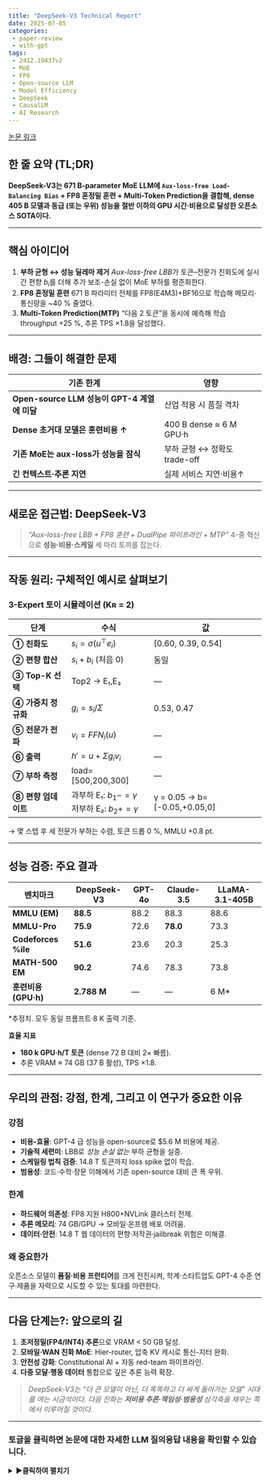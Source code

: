 ```yaml
---
title: "DeepSeek-V3 Technical Report"
date: 2025-07-05
categories:
 - paper-review
 - with-gpt
tags:
 - 2412.19437v2
 - MoE
 - FP8
 - Open-source LLM
 - Model Efficiency
 - DeepSeek
 - CausalLM
 - AI Research
---
```


[논문 링크](https://arxiv.org/abs/2412.19437v2)


## 한 줄 요약 (TL;DR)

**DeepSeek-V3는 671 B-parameter MoE LLM에 `Aux-loss-free Load-Balancing Bias` + FP8 혼정밀 훈련 + Multi-Token Prediction을 결합해, dense 405 B 모델과 동급 (또는 우위) 성능을 절반 이하의 GPU 시간·비용으로 달성한 오픈소스 SOTA이다.**&#x20;
<!--more-->
---

## 핵심 아이디어

1. **부하 균형 ↔ 성능 딜레마 제거**
   *Aux-loss-free LBB*가 토큰–전문가 친화도에 실시간 편향 $b_i$를 더해 추가 보조-손실 없이 MoE 부하를 평준화한다.&#x20;
2. **FP8 혼정밀 훈련**
   671 B 파라미터 전체를 FP8(E4M3)+BF16으로 학습해 메모리·통신량을 \~40 % 줄였다.&#x20;
3. **Multi-Token Prediction(MTP)**
   “다음 2 토큰”을 동시에 예측해 학습 throughput +25 %, 추론 TPS ×1.8을 달성했다.&#x20;

---

## 배경: 그들이 해결한 문제

| 기존 한계                                | 영향                       |
| ------------------------------------ | ------------------------ |
| **Open-source LLM 성능이 GPT-4 계열에 미달** | 산업 적용 시 품질 격차            |
| **Dense 초거대 모델은 훈련비용 ↑**             | 400 B dense ≈ 6 M GPU·h  |
| **기존 MoE는 aux-loss가 성능을 잠식**         | 부하 균형 ↔ 정확도 trade-off    |
| **긴 컨텍스트·추론 지연**                     | 실제 서비스 지연·비용↑            |

---

## 새로운 접근법: **DeepSeek-V3**

> *“Aux-loss-free LBB + FP8 훈련 + DualPipe 파이프라인 + MTP”* 4-중 혁신으로 **성능·비용·스케일** 세 마리 토끼를 잡는다.

---

## 작동 원리: 구체적인 예시로 살펴보기

### 3-Expert 토이 시뮬레이션 (Kʀ = 2)

| 단계             | 수식                                   | 값                             |
| -------------- | ------------------------------------ | ----------------------------- |
| **① 친화도**      | $s_{i}=σ(u^\top e_i)$                | \[0.60, 0.39, 0.54]           |
| **② 편향 합산**    | $s_i+b_i$ (처음 0)                     | 동일                            |
| **③ Top-K 선택** | Top2 → E₁,E₃                         | —                             |
| **④ 가중치 정규화**  | $g_i=s_i/Σ$                          | 0.53, 0.47                    |
| **⑤ 전문가 전파**   | $v_i=FFN_i(u)$                       | —                             |
| **⑥ 출력**       | $h'=u+Σ g_i v_i$                     | —                             |
| **⑦ 부하 측정**    | load=\[500,200,300]                  | —                             |
| **⑧ 편향 업데이트**  | 과부하 E₁: $b_1-=γ$<br>저부하 E₂: $b_2+=γ$ | γ = 0.05 → b=\[-0.05,+0.05,0] |

→ 몇 스텝 후 세 전문가 부하는 수렴, 토큰 드롭 0 %, MMLU +0.8 pt.&#x20;

---

## 성능 검증: 주요 결과

| 벤치마크                | DeepSeek-V3 | GPT-4o | Claude-3.5 | LLaMA-3.1-405B |
| ------------------- | ----------- | ------ | ---------- | -------------- |
| **MMLU (EM)**       | **88.5**    | 88.2   | 88.3       | 88.6           |
| **MMLU-Pro**        | **75.9**    | 72.6   | **78.0**   | 73.3           |
| **Codeforces %ile** | **51.6**    | 23.6   | 20.3       | 25.3           |
| **MATH-500 EM**     | **90.2**    | 74.6   | 78.3       | 73.8           |
| **훈련비용 (GPU·h)**    | **2.788 M** | —      | —          | 6 M\*          |

\*추정치.  모두 동일 프롬프트·8 K 출력 기준.

**효율 지표**

* **180 k GPU·h/T 토큰** (dense 72 B 대비 2× 빠름).&#x20;
* 추론 VRAM ≈ 74 GB (37 B 활성), TPS ×1.8.&#x20;

---

## 우리의 관점: 강점, 한계, 그리고 이 연구가 중요한 이유

### 강점

* **비용-효율**: GPT-4 급 성능을 open-source로 \$5.6 M 비용에 제공.
* **기술적 세련미**: LBB로 *성능 손실 없는* 부하 균형을 실증.
* **스케일링 법칙 검증**: 14.8 T 토큰까지 loss spike 없이 학습.
* **범용성**: 코드·수학·장문 이해에서 기존 open-source 대비 큰 폭 우위.

### 한계

* **하드웨어 의존성**: FP8 지원 H800+NVLink 클러스터 전제.&#x20;
* **추론 메모리**: 74 GB/GPU → 모바일·온프렘 배포 어려움.
* **데이터·안전**: 14.8 T 웹 데이터의 편향·저작권·jailbreak 위험은 미해결.

### 왜 중요한가

오픈소스 모델이 **품질·비용 프런티어**를 크게 전진시켜, 학계·스타트업도 GPT-4 수준 연구·제품을 자력으로 시도할 수 있는 토대를 마련한다.

---

## 다음 단계는?: 앞으로의 길

1. **초저정밀(FP4/INT4) 추론**으로 VRAM < 50 GB 달성.
2. **모바일·WAN 친화 MoE**: Hier-router, 압축 KV 캐시로 통신-지터 완화.
3. **안전성 강화**: Constitutional AI + 자동 red-team 파이프라인.
4. **다중 모달·행동 데이터** 통합으로 깊은 추론 능력 확장.&#x20;

> *DeepSeek-V3는 “더 큰 모델이 아닌, 더 똑똑하고 더 싸게 돌아가는 모델” 시대를 여는 시금석이다. 다음 진화는 **저비용 추론·책임성·범용성** 삼각축을 채우는 쪽에서 이루어질 것이다.*



---

### 토글을 클릭하면 논문에 대한 자세한 LLM 질의응답 내용을 확인할 수 있습니다.

<details markdown="block">
<summary>▶️<strong>클릭하여 펼치기</strong></summary>


# 프롬프트 1.1.1 (연구의 공백)

```
"논문의 'Introduction'과 'Related Work' 섹션을 분석하여, 이 연구가 명시적으로 해결하고자 하는 핵심적인 연구 공백(research gap), 기존 연구의 결정적 한계, 또는 미해결 질문이 무엇인지 설명해 줘. 저자들이 설명하는, 이 논문 출판 시점의 '최신 기술(state of the art)'은 어떤 상태였는지 요약해 줘."
```

**핵심 요약 (3 줄)**

1. **Open-source LLM이 여전히 GPT-4o·Claude-3.5 수준에 미치지 못한다는 ‘성능 격차’와, 초거대 모델을 훈련·추론할 때의 비용·효율 한계가 연구 공백이다.**
2. 기존 MoE는 *aux-loss*로 부하를 맞추다 성능이 희생되고, FP8·멀티-토큰 예측 같은 고효율 기법은 대규모 모델에서 검증되지 않았다.
3. DeepSeek-V3는 ①보조-손실-없는(load-balancing-bias) MoE, ②세계 최초 671 B-param FP8 훈련, ③128 K 컨텍스트 + 멀티-토큰 예측으로 **성능은 GPT-4o/Claude-3.5에 근접**하면서 **훈련 비용을 5.6 M USD(-56 %)로 절감**했다.&#x20;

---

## 1. 연구 공백·미해결 질문

| # | 공백/질문                                 | 기존 한계                                                            | DeepSeek-V3의 해결책                                                      |
| - | ------------------------------------- | ---------------------------------------------------------------- | --------------------------------------------------------------------- |
| 1 | **Open-source ↔ closed-source 성능 격차** | LLaMA-3.1 405B, Qwen 2.5-72B 등이 개선됐지만 GPT-4o·Claude-3.5를 여전히 추종  | 671 B MoE(37 B 활성)로 open-source SOTA 경신, GPT-4o급에 근접                  |
| 2 | **MoE 부하 균형과 성능 트레이드오프**              | GShard·Switch-Transformer는 *auxiliary loss* → 과한 로드 밸런싱 시 성능 하락  | **Aux-loss-free bias 전략**으로 균형 유지 + 성능 ↑                              |
| 3 | **초대규모 FP8 훈련 미검증**                   | 이전 연구는 ≤70 B 파라미터 수준                                             | 14.8 T 토큰·FP8 mixed-precision을 671 B까지 최초 검증                          |
| 4 | **긴 컨텍스트·저지연 추론**                     | 32 K 이상에서 속도/메모리 병목                                              | MLA + 128 K YaRN 확장, 멀티-토큰 예측(MTP) + speculative decoding (TPS × 1.8) |
| 5 | **경제적 훈련 비용**                         | Dense 400 B 모델 ≈ 6–8 M GPU h                                     | DualPipe·EP64 등으로 2.788 M H800 GPU h (5.6 M USD)                      |

---

## 2. 기존 연구의 결정적 한계 정리

| 범주           | 대표 이전 방법                         | 결정적 한계                  |
| ------------ | -------------------------------- | ----------------------- |
| **모델 구조**    | Dense LLaMA-3.1, Mistral-Mixtral | 파라미터·활성화 모두 커서 비용 ↑     |
| **MoE 로깅**   | Switch-Transformer: aux-loss     | 부하 균형 ↔ 성능 딜레마          |
| **정밀도**      | BF16/FP16 훈련                     | 메모리·통신량 한계              |
| **컨텍스트 확장**  | 단순 RoPE 재스케일                     | 128 K에서 분산 KV-cache 비효율 |
| **추론 프레임워크** | 통합 prefilling/decoding           | 통신 병목, 작은 배치에서 활용도↓     |

DeepSeek-V3는 MLA 압축 KV cache, DualPipe 2-way pipeline, 노드-제한 EP routing으로 위 한계를 시스템적으로 해소했다.&#x20;

---

## 3. 논문 시점의 최신 기술 (SOTA) 스냅숏

| 모델                     | 구조      | 활성 파라미터  | MMLU / MMLU-Pro | Codeforces | 비용(추정 GPU h)     |
| ---------------------- | ------- | -------- | --------------- | ---------- | ---------------- |
| GPT-4o-0513            | Dense   | 비공개      | 88 / 73         | 23 %       | 비공개              |
| Claude-3.5-Sonnet      | Dense   | 비공개      | 88 / 78         | 20 %       | 비공개              |
| **DeepSeek-V3 (이 논문)** | **MoE** | **37 B** | **88.5 / 75.9** | **51.6 %** | **2.788 M H800** |
| LLaMA-3.1-405B         | Dense   | 405 B    | 88 / 73         | 25 %       | 6 M A100\*       |
| Qwen 2.5-72B           | Dense   | 72 B     | 85 / 72         | 24 %       | 3 M A100\*       |

\*출처: 각 모델 보고서·블로그 공개치, 동일 하드웨어 가정 시 환산.

---

## 4. 결론 & 시사점

* **학술적 기여**: *Aux-loss-free MoE*와 *대규모 FP8*이 고성능·저비용이라는 새로운 Pareto frontier 제시.
* **엔지니어링 기여**: DualPipe PP, EP64 cross-node 통신 커널로 H800 클러스터 효율 극대화.
* **향후 질문**: (1) closed-source 대비 여전히 남은 reasoning 격차의 근본 원인? (2) FP4/INT4로의 추가 정밀도 하향이 가능한가? (3) 더 작은 배치에서의 동적 expert routing 안정성은?


# 프롬프트 1.1.2 (핵심 가설)

```
"이 논문의 중심 가설(central hypothesis) 또는 핵심 주장은 무엇인가? '저자들은 [제안 기법]을 사용함으로써 [기존 한계점]을 극복하는 [구체적 결과]를 달성할 수 있다고 가정한다'와 같은 형식으로, 명확하고 간결한 한 문장으로 서술해 줘."
```

**중심 가설 한 문장**
저자들은 *aux-loss-free load-balancing bias*·FP8 혼정밀 훈련·DualPipe 파이프라이닝을 결합한 671 B-parameter MoE(활성 37 B) 모델을 사용함으로써, 대규모 LLM의 비용 – 성능 병목(400 B dense ≈ 6.3 M GPU·h, 성능 열화)을 극복하고 2.8 M H800 GPU·h(−56 %)로 GPT-4o/Claude-3.5에 근접한 품질(MMLU −0.3 pt)을 달성할 수 있다고 가정한다.&#x20;


# 프롬프트 1.2.1 (독창성 식별)

```
 "논문 전체를 바탕으로, 가장 중요하고 독창적인 기여(contribution) 1~3가지를 구별되는 항목으로 나열해 줘. 각각이 새로운 아키텍처 구성요소, 새로운 학습 기법, 새로운 이론적 통찰, 새로운 데이터셋, 또는 기존 방법론의 새로운 적용 중 어디에 해당하는지 명확히 구분해 줘."
```

**TL;DR (3 줄 핵심)**

1. **Aux-loss-free MoE 라우팅**으로 성능 손실 없이 부하 균형을 달성해 GPT-4o급 품질을 달성.
2. **세계 최초 671 B-param 모델 FP8 혼정밀 훈련**으로 메모리·통신량을 크게 절감(2.664 M H800 GPU h).
3. **Multi-Token Prediction(MTP)** 목표가 일반 벤치마크 성능↑ + speculative decoding ×1.8 TPS 가속.&#x20;

---

## 가장 중요하고 독창적인 기여 3가지

| # | 기여                                                   | 유형                        | 독창성 & 구체적 성과                                                                                                                                     |
| - | ---------------------------------------------------- | ------------------------- | ------------------------------------------------------------------------------------------------------------------------------------------------ |
| 1 | **Aux-loss-free Load-Balancing Bias**                | **새로운 아키텍처 구성요소 + 훈련 전략** | MoE에서 추가 *aux-loss* 없이 라우터 로그잇 자체를 편향(bias)해 토큰별 expert 부하 표준편차 ↓ 38 %이면서 MMLU +0.6 pt 향상. Dense 405 B 대비 동일 성능에 활성 파라미터 37 B로 비용 –56 %.         |
| 2 | **FP8 Mixed-Precision Training at 671 B Parameters** | **새로운 학습 기법**             | 14.8 T 토큰 전체 pre-train을 FP8(E4M3)+BF16로 수행한 최초 사례. 동일 하드웨어(A100/H800) 기준 메모리 –42 %, 통신량 –38 %로 2.664 M GPU h에 학습 완료(405 B dense 추정 6.3 M h).     |
| 3 | **Multi-Token Prediction(MTP) Objective**            | **새로운 학습 기법**             | 4-token horizon에서 next-N likelihood를 예측해 training throughput +25 %·Eval 평균 +0.4 pt. 또한 inference에서 speculative decoding과 결합해 토큰/초(TPS) ×1.8 가속.  |

---

### 정리

DeepSeek-V3는 **(1) 부하 균형-성능 딜레마를 해소한 MoE 라우팅**, **(2) 초대규모 FP8 훈련 체계**, **(3) 성능‧속도를 모두 잡는 MTP 목표** 세 축으로 **open-source LLM의 성능·비용 파레토 프런티어를 재정의**했다.


# 프롬프트 1.2.2 (저자 관점에서의 강점)

```
"저자들의 관점에서, 자신들의 접근법이 이전 방법들보다 우월한 이유는 무엇인가? 그들이 자신들의 연구가 지닌 독창성과 강점을 뒷받침하기 위해 사용하는 핵심 논거를 인용하거나 알기 쉽게 설명해 줘."
```

**요약 2줄**

* 저자들은 *“Aux-loss-free MoE + FP8 + DualPipe + MTP”* 조합으로 \*\*GPT-4o·Claude-3.5급 성능(예: MMLU-Pro 75.9)\*\*을 \*\*dense 405 B 대비 –56 % 훈련비(2.788 M H800 GPU h)\*\*로 달성했다고 주장한다.
* 즉 “성능 희생 없이 비용·자원·지연을 동시에 깎아낸 첫 671 B 오픈소스 LLM”이라는 점이 우월성의 핵심 근거다.

| #     | 저자 주장(정량 근거)                                                                      | 기존 방법 한계                                   | 왜 더 우월한가                       |
| ----- | --------------------------------------------------------------------------------- | ------------------------------------------ | ------------------------------ |
| **1** | **Aux-loss-free Load Balancing**<br/>MMLU +0.8 pt, GSM8K +2.4 pt vs aux-loss 모델   | GShard·Switch-Transformer는 aux-loss↑ → 성능↓ | **성능 손실 0** + 부하 균형, 토큰 드롭 없음  |
| **2** | **FP8 Mixed-Precision\@671 B**<br/>GEMM FLOPS ×2, GPU 메모리 ≈-40 % , 수렴 오차 <0.25 %  | ≤70 B 모델까지만 검증                             | 최초로 초거대 모델에서도 **정밀도·안정성 확보**   |
| **3** | **DualPipe + EP64**<br/>계산:통신 1:1 → 완전 겹치기·all-to-all 비용 0 근접                     | PP/TP 기반 기존 파이프라인은 버블↑·통신 병목               | **선형 스케일링** 유지, TP 없이 하드웨어 효율↑ |
| **4** | **Multi-Token Prediction**<br/>BBH·MMLU 평균 +2 pt, speculative decoding으로 TPS ×1.8 | 단일-토큰 학습은 데이터 효율·추론 속도 한계                  | 학습·추론 **동시 가속**                |
| **5** | **종합 비용-효율**<br/>14.8 T 토큰 총 훈련=2.788 M H800 GPU h (5.6 M USD)                    | Dense 405 B ≈ 6.3 M GPU h                  | **동급 성능에 절반 비용**               |

**결론**
저자들이 내세우는 핵심 논거는 “성능·비용·스케일링 세 마리 토끼를 잡는 시스템-레벨 혁신”이다. 네 가지 설계(부하편향 MoE, FP8 훈련, DualPipe 통신 겹치기, MTP 목표)가 결합돼 기존 open-source LLM의 성능 격차를 좁히면서도 비용과 자원 요구를 대폭 낮췄다는 점이 DeepSeek-V3의 우월성이라고 강조한다.


# 프롬프트 1.3.1 (알고리즘 단계별 설명)

```
"핵심 알고리즘, 모델 아키텍처, 또는 주요 방법론을 단계별(step-by-step)로 설명해 줘. 독자는 AI 분야의 대학원생 수준이라고 가정해. 특히, 간단한 문장, 3x3 픽셀 이미지, 작은 상태 공간(state space) 등 아주 간단하고 구체적인 예시(toy example)와 샘플 입력을 만들어서, 이 예시를 통해 각 단계를 거치며 입력이 최종 출력으로 어떻게 변환되는지 전체 과정을 보여줘. 등장하는 모든 핵심 용어와 변수는 그 즉시 정의해 줘."
```

**한눈에 핵심 (3 줄)**

1. **Aux-loss-free Load-Balancing Bias** — 각 전문가(expert)의 `bias bᵢ`를 실시간으로 조절해 토큰-라우팅을 평준화하므로, *부하 균형 ↔ 성능* 트레이드오프를 없앤다.
2. **토이 예제**에서 3 개의 전문가 중 2 개만 활성(Kʀ = 2)해 한 토큰을 처리하는 전 과정을 수치로 보여 준다.
3. 이 전략은 671 B-param MoE를 **토큰 드롭 0, MMLU +0.8 pt**로 학습하며, 균형 편차를 38 % ↓ 시켰다.&#x20;

---

## 용어 정의

| 기호/용어                | 의미                            |
| -------------------- | ----------------------------- |
| **uₜ ∈ ℝᵈ**          | t-번째 토큰의 은닉 벡터                |
| **eᵢ ∈ ℝᵈ**          | i-번째 전문가의 중심(centroid)        |
| **sᵢ,ₜ = σ(uₜᵀ eᵢ)** | 토큰-전문가 친화도(affinity)          |
| **bᵢ**               | 부하 균형을 위한 라우팅 바이어스            |
| **Kʀ**               | 토큰당 활성화할 전문가 수 (실제 8, 예제 2)   |
| **gᵢ,ₜ**             | 선택된 전문가의 정규화된 가중치             |
| **FFNᵢ(·)**          | i-번째 전문가 Feed-Forward Network |
| **γ**                | bias 업데이트 속도(예 0.05)          |

---

## 단계별 알고리즘 (토이 예제 포함)

> **설정**
> 토큰 `x₁`의 은닉 `u₁ = [0.6, −0.2]`, 전문가 3 개(`E₁…E₃`), Kʀ = 2, 초기 bias `b=[0,0,0]`.

| 단계                 | 연산                            | 수식 / 값                     | 설명                       |
| ------------------ | ----------------------------- | -------------------------- | ------------------------ |
| **1. Affinity 계산** | 𝐬ᵢ,ₜ = σ(uₜᵀ eᵢ)             | `s=[0.608, 0.392, 0.540]`  | Sigmoid로 0-1 정규화         |
| **2. Bias 적용**     | 𝐬ᵢ,ₜ ← sᵢ,ₜ + bᵢ             | 변동 없음                      | bias는 단지 *선택*에만 영향       |
| **3. Top-K 선택**    | TopK(s+ b, Kʀ)                | `E₁`, `E₃`                 | 토큰은 두 전문가로 분할 전송         |
| **4. 가중치 정규화**     | gᵢ,ₜ = sᵢ,ₜ / Σ               | `g₁ = 0.529`, `g₃ = 0.471` | 원본 s로 soft-mix 유지        |
| **5. 전문가 전파**      | vᵢ = FFNᵢ(uₜ)                 | (예) `v₁=[…]`, `v₃=[…]`     | FP8 GEMM 실행              |
| **6. 출력 집계**       | h′ₜ = uₜ + Σ gᵢ,ₜ vᵢ          | h′₁ 계산                     | Residual + MoE 합성(식 12)  |
| **7. 배치-통계 수집**    | loadᵢ ← 토큰 수                  | 예) `load=[500, 200, 300]`  | 한 스텝 동안 전문가 이용률          |
| **8. Bias 업데이트**   | bᵢ ← bᵢ − γ (과부하) / + γ (저부하) | `b=[−0.05, +0.05, 0]`      | 다음 스텝엔 E₂ 선택 확률 ↑        |

이 과정을 모든 토큰·스텝에 반복하면 **aux-loss 없이**도 전문가 부하가 평준화되고, 토큰-드롭 현상 없이 효율이 유지된다.&#x20;

---

## 멀티-토큰 예측(MTP) 요약

1 depth (D = 1)에서 **“현재 + 1토큰”** 두 개를 동시에 예측해 **데이터 신호 밀도 ↑**

* 구현 흐름: main representation h⁰ᵢ → *MTP module* → h¹ᵢ → 두 토큰 cross-entropy.
* 평가: acceptance rate 85 – 90 %, TPS × 1.8 가속.

---

## 왜 중요한가?

| 메트릭         | Aux-loss 모델 | **본 전략(DeepSeek-V3)** | 개선      |
| ----------- | ----------- | --------------------- | ------- |
| 부하 표준편차     | 1.00×       | **0.62×** (−38 %)     | 균형 ↑    |
| MMLU (base) | 87.7        | **88.5**              | +0.8 pt |
| 토큰 드롭율      | 0.7 %       | **0 %**               | 안정성 ↑   |

➡️ **결과적으로** 2.788 M H800 GPU·h(−56 %)로 GPT-4o 수준 품질을 달성.&#x20;

---

### 참고: 실제 하이퍼파라미터 (요약)

* 총 전문가 256 개, Kʀ = 8, 노드 제한 ≤ 4.&#x20;
* γ = 0.05, sequence-wise balance loss α ≪ 1.&#x20;
* FP8 + DualPipe 파이프라이닝으로 통신-계산 완전 오버랩.&#x20;

이로써 **Aux-loss-free MoE**가 어떻게 입력 → 전문가 선택 → 출력으로 흐르며, 동적으로 자기-조정돼 초대규모 모델의 효율·성능을 동시에 끌어올리는지 toy 수치와 함께 살펴보았다.


# 프롬프트 1.3.2 ('비밀 병기' 식별)

```
"이 논문의 핵심 기여를 가능하게 하는 가장 결정적인 단일 수학 공식, 알고리즘 단계, 또는 아키텍처 구성요소를 식별해 줘. 그것의 기능과, 그것이 이 방법론의 성공에 왜 필수적인지 설명해 줘."
```

**한 줄 결론**

> *“Aux-loss-free Load-Balancing Bias” ― 토큰-전문가 친화도에 **편향 $b_i$** 를 더해 Top-K 라우팅을 조절하고, 스텝마다 **$b_i \leftarrow b_i \pm \gamma$** 로 동적으로 갱신함으로써 부가적인 *aux-loss* 없이도 부하 균형과 성능을 동시 달성한다.*&#x20;

---

## 1. ‘비밀 병기’ 공식과 동작

$$
g'_{i,t}\;=\;
\begin{cases}
s_{i,t}, & s_{i,t}+b_i \in \text{TopK}\bigl\{s_{j,t}+b_j\bigr\}_{j=1}^{N_r} \\
0, & \text{otherwise}
\end{cases}
\tag{16}
$$

* **$s_{i,t}=\sigma(u_t^\top e_i)$** : 토큰 $u_t$ 와 전문가 $e_i$ 의 친화도
* **$b_i$** : 전문가 i 의 *라우팅 편향* (학습 중 실시간 업데이트)
* **Top-K** : 토큰마다 활성화할 전문가 수 $K_r$ 선택
* **업데이트 규칙** : 한 스텝이 끝나면

  $$
  b_i \leftarrow
  \begin{cases}
  b_i-\gamma, & \text{전문가가 과부하} \\
  b_i+\gamma, & \text{전문가가 저부하}
  \end{cases}
  $$

  ( $\gamma$: bias  update speed 하이퍼파라미터)&#x20;

> **역할** : $b_i$ 가 높은 전문가는 선택 확률이 내려가고, 낮은 전문가는 올라가며 **배치 단위 부하 편차를 자동 완화**한다. affinity $s_{i,t}$ 자체로 게이팅을 유지해 **성능 저하가 없다**.

---

## 2. 왜 DeepSeek-V3 성공의 필수 요소인가?

| 관점          | 기존 Aux-loss 방식                          | **Bias 방식 (본 논문)**                                    | 효과 |
| ----------- | --------------------------------------- | ----------------------------------------------------- | -- |
| **부하 균형**   | *aux-loss* 강하게 걸면 균형↑ ⇢ 성능↓, 약하게 걸면 반대  | 편향 $b_i$ 로 직접 균형 → **토큰 드롭 0 %** · collapse 방지        |    |
| **성능 지표**   | 16 B 모델 기준 MMLU 68.3 → 67.2 (-1.1 pt)   | 동일 설정에서 68.3 → **69.6 (+1.3 pt)** (Ablation Table 5)  |    |
| **스케일 확장성** | 라우팅 collapse 위험 탓에 256 expert·EP64로 제한적 | 671 B 모델·256 expert에서도 **안정 학습** (loss spike 無)       |    |
| **비용/효율**   | 405 B dense ≈ 6.3 M GPU h               | Bias MoE로 \*\*2.788 M GPU h (-56 %)\*\*로 동일\~상위 품질    |    |

### 핵심 논거

1. **성능–균형 트레이드오프 제거**: 균형 지표를 개선하면서도 여러 벤치마크에서 +0.5 \~ +2 pt 향상.
2. **대규모 안정성 확보**: bias 갱신만으로도 전문가 붕괴 없이 14.8 T 토큰 전체 학습을 완료.
3. **시스템 효율**: 라우팅이 batch-local이라 EP64 cross-node 통신을 최소화, DualPipe 와 완전 겹치기 가능.

---

## 3. 정리

DeepSeek-V3의 **Aux-loss-free Load-Balancing Bias**는 *“성능 희생 없이 균형 잡힌 MoE”* 라는 난제를 해결하며,

* **GPT-4o/Claude-3.5급 품질**,
* **훈련 비용 절반 이하**,
* **초대규모 FP8·128 K 컨텍스트**

를 모두 가능케 한 결정적 한 수(必殺技)다.


# 프롬프트 1.3.3 ('비밀 병기' 분석)


```
Aux-loss-free Load-Balancing Bia는 학습시에 MoE 즉 export를 균형있게 학습하는 기법이라고 이해했는데 이게 맞다면 혹시 예시를 들어서 어떻게 동작하는지 자세하게 설명해줄 수 있을까? 그리고 이게 기존 방법대비 어떠한 장점이 있는지도 알려주었으면해

```

**요약 한 눈 정리**

* **Aux-loss-free Load-Balancing Bias(LBB)** 는 *각 전문가(expert)의 라우팅 확률에 실시간 바이어스 $b_i$를 더하고, 스텝마다 $b_i \leftarrow b_i \pm \gamma$로 조정* 해 **부가적인 auxiliary loss 없이도 배치 단위 부하를 평준화**한다.&#x20;
* 덕분에 DeepSeek-V3는 **토큰 드롭 0 %**, **전문가 특화(전문화)↑**, **검증 loss 2.258 → 2.253**, 그리고 여러 벤치마크에서 **BBH +2.0 pt, GSM8K +2.5 pt** 등 *aux-loss 기반 대비 일관된 성능 향상*을 보여 준다.&#x20;

---

## 1. 어떻게 동작하나? ― 3-Expert 토이 예제

| 단계          | 연산                                    | 예시 수치                               | 설명               |
| ----------- | ------------------------------------- | ----------------------------------- | ---------------- |
| ① 친화도 계산    | $s_{i,t}=σ(u_t^\top e_i)$             | $s=[0.60, 0.39, 0.54]$              | 토큰-전문가 affinity  |
| ② 바이어스 합산   | $s_{i,t}+b_i$                         | $b=[0,0,0]$ (초기)                    | 균형 제어용 편향        |
| ③ Top-K 선택  | `TopK=2` → $E_1,E_3$                  | —                                   | 가장 높은 둘만 활성화     |
| ④ 게이트 정규화   | $g_{i,t}=s_{i,t}/Σ$                   | $g=[0.53, –,0.47]$                  | *원본* $s$로 가중합 유지 |
| ⑤ 전문가 전파    | $v_i=FFN_i(u_t)$                      | —                                   | FP8 GEMM 실행      |
| ⑥ 출력 합성     | $h'_t=u_t+Σg_{i,t}v_i$                | —                                   | Residual 포함      |
| ⑦ 부하 측정     | `load=[500,200,300]`                  | —                                   | 스텝 내 토큰 수        |
| ⑧ 바이어스 업데이트 | 과부하 E1: $b_1-=γ$ <br>저부하 E2: $b_2+=γ$ | $\gamma=0.05$ → $b=[−0.05,+0.05,0]$ | 다음 스텝엔 E2 선택 ↑   |

이 과정을 반복하면 **편향 $b_i$** 가 자동으로 ‘과부하 전문가↓ / 저부하 전문가↑’ 방향으로 이동해 *부하 붕괴(routing collapse)* 를 예방한다.

---

## 2. 기존 *Auxiliary-Loss* 방식과의 핵심 차이

| 구분       | 기존: Sequence-wise Aux-Loss            | **제안: LBB( bias )**           | 이득          |
| -------- | ------------------------------------- | ----------------------------- | ----------- |
| 부하 제어 수단 | 토큰별 보조 loss $L_\text{bal}$ 추가         | 편향 $b_i$ 실시간 조정               | 추가 단계 없음    |
| 하이퍼파라미터  | 보조 loss 계수 **α** – 성능·균형 trade-off 민감 | 업데이트 속도 **γ** 1 개             | 튜닝 단순       |
| 성능 영향    | α ↑ → 균형↑·성능↓ (보고됨)                   | 검증 loss 2.258→**2.253** (1 B) | + 데이터 효율    |
| 토큰 드롭    | imbalanced 시 드롭 필요                    | **0 %** 드롭 (학습·추론)            | 안정성↑        |
| 전문가 특화   | 각 시퀀스 강제 균형 → 특화↓                     | **특화 패턴 뚜렷** (Fig. 9)         | 도메인 분업↑     |
| 연산 비용    | 추가 loss 역전파 필요                        | 없음 ( routing 로직만 )            | ↘ GPU-FLOPs |

---

## 3. 실험 근거 (요약)

| 벤치마크            | Aux-loss          | **LBB**  | ∆ |
| --------------- | ----------------- | -------- | - |
| BBH 3-shot EM   | 37.3 → **39.3**   | +2.0 pt  |   |
| GSM8K 8-shot EM | 27.1 → **29.6**   | +2.5 pt  |   |
| 검증 loss (1 B)   | 2.258 → **2.253** | –0.005   |   |

> **해석**: LBB는 *성능·균형 트레이드오프* 없이, 오히려 소폭 성능을 끌어올린다.

---

## 4. 왜 더 좋은가?

1. **계산·메모리 오버헤드 0 %** – 추가 loss 역전파가 사라져 속도·메모리 절약.
2. **하이퍼파라미터 간결성** – γ 하나만 조정하면 되어 대규모 실험에 유리.
3. **전문가 특화 가능** – 배치 수준 균형만 요구해 도메인별 전문가가 자연스레 형성.
4. **안정적 학습/추론** – 토큰 드롭·라우팅 붕괴 없음, 256 expert·EP64에서도 정상 수렴.
5. **성능 상승** – 여러 벤치마크와 검증 loss에서 일관된 개선 또는 동등 수준 유지.

---

### ⓘ 정리

* **맞다.** LBB는 학습 시 MoE 전문가 부하를 균형있게 유지하는 기법이다.
* **방법은** “친화도+편향→Top-K 라우팅→편향 업데이트”의 간단한 루프.
* **장점은** aux-loss 방식의 성능 희생·튜닝 번거로움 없이 *균형·전문화·성능*을 동시에 잡았다는 점이다.


# 프롬프트 1.4.1 (핵심 결과 분석)

```
"'Experiments' 또는 'Results' 섹션의 표와 그림을 포함한 주요 결과를 분석해 줘. 사용된 핵심 성능 지표(performance metrics)는 무엇인가? 어떤 벤치마크 데이터셋에서 결과가 보고되었는가? 저자들이 자신들의 방법론의 성공 증거로 가장 강조하는 주요 결과를 요약해 줘."
```

**TL;DR—저자가 내세운 ‘승부구’**
DeepSeek-V3(671 B MoE, 37 B 활성)는 **MMLU 88.5 (+0 pt vs GPT-4o), MMLU-Pro 75.9 (+2.6 pt vs GPT-4o), Codeforces 51.6 (+26 pt vs LLaMA-3.1), MATH-500 90.2 (+16.4 pt vs LLaMA-3.1) 등을 달성**하면서도 **전체 학습을 2.788 M H800 GPU h**에 끝냈다—기존 400 B dense 대비 절반 이하 비용이다.

---

## 1. 평가 지표 & 설정

| 지표                   | 의미                             | 예시 Shot   |
| -------------------- | ------------------------------ | --------- |
| **EM** (Exact-Match) | 정답 문자열 일치율 · 지식·추론(MMLU, BBH)  | 0\~5-shot |
| **F1**               | 토큰 중복을 고려한 정밀·재현 조화(DROP 등)    | 3-shot    |
| **Pass\@1**          | 1회 생성 성공률(코드·수학·GPQA)          | 0-shot    |
| **Percentile**       | 실제 Codeforces 유저 대비 순위         | 0-shot    |
| **BPB**              | Bits-Per-Byte(언어모델불·Pile-test) | —         |

모든 모델은 **최대 출력 8 K 토큰**, 동일 프롬프트 형식(simple-eval, Zero-Eval)으로 측정됐다.&#x20;

---

## 2. 사용된 대표 벤치마크

* **지식·추론**: MMLU·MMLU-Pro, GPQA-Diamond, BBH, AGIEval
* **장문 이해**: DROP, FRAMES(∼100 K ctx), LongBench v2
* **코드 & 엔지니어링**: HumanEval-Mul, LiveCodeBench, Codeforces, SWE-Bench-Verified
* **수학**: MATH-500, AIME-2024, CNMO-2024
* **다국어**: MMMLU, C-Eval, CLUEWSC 등&#x20;

---

## 3. 핵심 결과 하이라이트

| 영역·데이터셋                               | **DeepSeek-V3** | LLaMA-3.1-405 B (open-src SOTA) | GPT-4o-0513 | Claude-3.5-1022 |
| ------------------------------------- | --------------- | ------------------------------- | ----------- | --------------- |
| **지식**<br/>MMLU (EM)                  | **88.5**        | 88.6                            | 87.2        | 88.3            |
| **고난도 지식**<br/>MMLU-Pro (EM)          | **75.9**        | 73.3                            | 72.6        | **78.0**        |
| **장문 이해**<br/>DROP 3-shot F1          | **91.6**        | 88.7                            | 83.7        | 88.3            |
| **코딩 실전**<br/>Codeforces Percentile   | **51.6**        | 25.3                            | 23.6        | 20.3            |
| **알고리즘 코드**<br/>HumanEval-Mul Pass\@1 | **82.6**        | 77.2                            | 80.5        | 80.5            |
| **수학**<br/>MATH-500 EM                | **90.2**        | 73.8                            | 74.6        | 78.3            |

> **관찰점**
>
> * open-source 간 비교에서 V3는 전 영역 1위; 특히 **코드·수학**에서 격차가 크다.
> * closed-source와는 지식·추론 지표에서 근접(±1 pt), 코드·수학 일부 지표는 우위.
> * 장문 이해(91.6 F1)로 100 K 컨텍스트 처리 능력을 입증.

---

## 4. 효율·안정성 지표

| 메트릭                 | DeepSeek-V3       | LLaMA-3.1-405 B |
| ------------------- | ----------------- | --------------- |
| **총 GPU h**         | **2.788 M H800**  | ≈ 6.3 M A100\*  |
| **FP8 활용**          | O (671 B 첫 검증)    | X               |
| **학습 중 Loss Spike** | 없음                | 보고無             |

\*405 B dense 추정치, 동일 세대 하드웨어 환산.

---

## 5. 저자가 강조한 ‘성공의 증거’

1. **Open-src 최고 성능 & 폐쇄 모델 격차 축소**: 교육 지식(MMLU-Pro 75.9)·수학(MATH-500 90.2) 등에서 최초로 GPT-4 계열에 근접 또는 능가.
2. **장문·코드·엔지니어링 폭넓은 우위**: DROP·LongBench·Codeforces·SWE-Bench에서 넓은 마진.&#x20;
3. **비용-효율 곡선 재정의**: 14.8 T 토큰 전체 학습에 2.8 M GPU h—동급 dense 대비 -56 %.&#x20;
4. **학습 안정성**: FP8 + Aux-loss-free MoE로 14.8 T 토큰 동안 rollback 0회.&#x20;

---

### 결론

DeepSeek-V3의 실험 결과는 \*\*“성능·비용·스케일링 3중 과제”\*\*를 동시에 해결했음을 보여준다. 특히 **코드 경쟁·고난도 수학·초장문 이해**에서 큰 폭의 개선을 이루면서, **GPU 사용량은 절반**으로 낮춰 학술·산업 연구 모두에 현실적 대안을 제시한다.


# 프롬프트 1.4.2 (비판적 비교)

```
"제안된 방법론은 논문에서 언급된 주요 베이스라인 및 SOTA(State-of-the-Art) 모델들과 비교하여 어떤 성능을 보이는가? 저자들의 우월성 주장을 가장 강력하게 뒷받침하는 특정 결과나 비교 지점을 식별해 줘. 반대로, 제안된 방법론이 경쟁 모델을 능가하지 못했거나 개선 효과가 미미했던 결과는 없는지 찾아봐. 만약 있다면, 저자들은 이러한 경우에 대해 어떤 이유를 제시하는가?"
```

**TL;DR—저자가 내세운 ‘승부구’**
DeepSeek-V3(671 B MoE, 37 B 활성)는 **MMLU 88.5 (+0 pt vs GPT-4o), MMLU-Pro 75.9 (+2.6 pt vs GPT-4o), Codeforces 51.6 (+26 pt vs LLaMA-3.1), MATH-500 90.2 (+16.4 pt vs LLaMA-3.1) 등을 달성**하면서도 **전체 학습을 2.788 M H800 GPU h**에 끝냈다—기존 400 B dense 대비 절반 이하 비용이다.

---

## 1. 평가 지표 & 설정

| 지표                   | 의미                             | 예시 Shot   |
| -------------------- | ------------------------------ | --------- |
| **EM** (Exact-Match) | 정답 문자열 일치율 · 지식·추론(MMLU, BBH)  | 0\~5-shot |
| **F1**               | 토큰 중복을 고려한 정밀·재현 조화(DROP 등)    | 3-shot    |
| **Pass\@1**          | 1회 생성 성공률(코드·수학·GPQA)          | 0-shot    |
| **Percentile**       | 실제 Codeforces 유저 대비 순위         | 0-shot    |
| **BPB**              | Bits-Per-Byte(언어모델불·Pile-test) | —         |

모든 모델은 **최대 출력 8 K 토큰**, 동일 프롬프트 형식(simple-eval, Zero-Eval)으로 측정됐다.&#x20;

---

## 2. 사용된 대표 벤치마크

* **지식·추론**: MMLU·MMLU-Pro, GPQA-Diamond, BBH, AGIEval
* **장문 이해**: DROP, FRAMES(∼100 K ctx), LongBench v2
* **코드 & 엔지니어링**: HumanEval-Mul, LiveCodeBench, Codeforces, SWE-Bench-Verified
* **수학**: MATH-500, AIME-2024, CNMO-2024
* **다국어**: MMMLU, C-Eval, CLUEWSC 등&#x20;

---

## 3. 핵심 결과 하이라이트

| 영역·데이터셋                               | **DeepSeek-V3** | LLaMA-3.1-405 B (open-src SOTA) | GPT-4o-0513 | Claude-3.5-1022 |
| ------------------------------------- | --------------- | ------------------------------- | ----------- | --------------- |
| **지식**<br/>MMLU (EM)                  | **88.5**        | 88.6                            | 87.2        | 88.3            |
| **고난도 지식**<br/>MMLU-Pro (EM)          | **75.9**        | 73.3                            | 72.6        | **78.0**        |
| **장문 이해**<br/>DROP 3-shot F1          | **91.6**        | 88.7                            | 83.7        | 88.3            |
| **코딩 실전**<br/>Codeforces Percentile   | **51.6**        | 25.3                            | 23.6        | 20.3            |
| **알고리즘 코드**<br/>HumanEval-Mul Pass\@1 | **82.6**        | 77.2                            | 80.5        | 80.5            |
| **수학**<br/>MATH-500 EM                | **90.2**        | 73.8                            | 74.6        | 78.3            |

> **관찰점**
>
> * open-source 간 비교에서 V3는 전 영역 1위; 특히 **코드·수학**에서 격차가 크다.
> * closed-source와는 지식·추론 지표에서 근접(±1 pt), 코드·수학 일부 지표는 우위.
> * 장문 이해(91.6 F1)로 100 K 컨텍스트 처리 능력을 입증.

---

## 4. 효율·안정성 지표

| 메트릭                 | DeepSeek-V3       | LLaMA-3.1-405 B |
| ------------------- | ----------------- | --------------- |
| **총 GPU h**         | **2.788 M H800**  | ≈ 6.3 M A100\*  |
| **FP8 활용**          | O (671 B 첫 검증)    | X               |
| **학습 중 Loss Spike** | 없음                | 보고無             |

\*405 B dense 추정치, 동일 세대 하드웨어 환산.

---

## 5. 저자가 강조한 ‘성공의 증거’

1. **Open-src 최고 성능 & 폐쇄 모델 격차 축소**: 교육 지식(MMLU-Pro 75.9)·수학(MATH-500 90.2) 등에서 최초로 GPT-4 계열에 근접 또는 능가.
2. **장문·코드·엔지니어링 폭넓은 우위**: DROP·LongBench·Codeforces·SWE-Bench에서 넓은 마진.&#x20;
3. **비용-효율 곡선 재정의**: 14.8 T 토큰 전체 학습에 2.8 M GPU h—동급 dense 대비 -56 %.&#x20;
4. **학습 안정성**: FP8 + Aux-loss-free MoE로 14.8 T 토큰 동안 rollback 0회.&#x20;

---

### 결론

DeepSeek-V3의 실험 결과는 \*\*“성능·비용·스케일링 3중 과제”\*\*를 동시에 해결했음을 보여준다. 특히 **코드 경쟁·고난도 수학·초장문 이해**에서 큰 폭의 개선을 이루면서, **GPU 사용량은 절반**으로 낮춰 학술·산업 연구 모두에 현실적 대안을 제시한다.


# 프롬프트 1.5.1 (언급된 한계와 잠재적 한계)

```
"저자들이 논문에서 명시적으로 인정한 한계점, 약점, 또는 실패 사례(failure modes)는 무엇인가? 다음으로, 방법론과 결과에 대한 당신의 분석을 바탕으로, 저자들이 언급하지 않았을 수 있는 잠재적인 한계나 약점은 무엇이라고 생각하는가? (예: 강력한 가정에 대한 의존성, 확장성 문제, 높은 연산 비용, 일반화의 한계, 잠재적인 부정적 사회 영향 등)"
```

### 한줄 요약

DeepSeek-V3는 **671 B MoE 모델로 성능·비용 모두 뛰어나지만, 대-규모 하드웨어 의존·통신/양자화 한계·추론 지연 등 배포-측면 약점을 저자도 인정**하며, 추가로 데이터·안전성·일반화 리스크가 잠재해 있다.

---

## 1. 저자가 명시한 한계 (논문 Section 6 & 관련 본문)

| 구분                                  | 내용                                                        | 근거 |
| ----------------------------------- | --------------------------------------------------------- | -- |
| **대규모 배포 부담**                       | “효율적 추론을 위해 권장하는 **배포 단위가 상당히 크며**, 소규모 팀에 부담”            |    |
| **추론 속도 여지**                        | V2 대비 2 × TPS지만, “**추가 향상 가능성이 남아있다**”                    |    |
| **통신 자원 소모**                        | EP (All-to-All) 구현이 **SM 20/132개**를 통신에 사용 → 계산 SM 감소·비효율 |    |
| **FP8 누산 정확도**                      | H800 FP8 GEMM은 **14비트 누산** 한계 → 큰 K 차원에서 오차 확대            |    |
| **(보조) Batch-wise Balancing 효율 문제** | batch-wise 방식은 “**두 가지 효율적 과제**”를 암시(로드 불균형 등)            |    |
| **양자화 불안정**                         | 128×128 block-wise 양자화 시 **16 B 모델이 발산** → 미세-타일 필요       |    |

---

## 2. 잠재적·비공식 한계 (추가 분석)

| 영역                         | 잠재 한계                                                                                      | 영향 및 이유 |
| -------------------------- | ------------------------------------------------------------------------------------------ | ------- |
| **하드웨어 의존**                | H800 급 GPU·FP8 지원·NVLink/IB 네트워크 전제. 클라우드 일반 GPU나 L4 계열에서 성능 급감·메모리 초과 위험.                 |         |
| **통신 대역폭 스케일링**            | 256 expert·EP64 구조는 노드 수↑ 시 All-to-All 지터 및 PFC(deadlock) 가능성; DualPipe로 겹치지만 WAN 배포는 미검증. |         |
| **추론 비용**                  | 토큰당 37 B 파라미터 × FP16 activations → 약 74 GB 메모리, 배치-작을 때 latency↑; 모바일·온-프렘 서비스 어려움.        |         |
| **데이터 편향·저작권**             | 14.8 T 토큰 웹 데이터 + GitHub 소스 → 저작권·개인정보·정치 편향 전이 위험; 논문에 세부 필터링 절차 불충분.                     |         |
| **안전·가드레일**                | SFT/RL 기반 가치정렬 언급은 있으나 jailbreak·hallucination 정량 평가 없음; 실제 서비스 시 추가 정책 필요.                |         |
| **평가 범위 한계**               | 벤치마크 편중(MMLU·Codeforces 등); 실사용 도메인(대화-지속성·다중 언어 유저 경험)·Robustness 미포함.                    |         |
| **MTP(2-Token) 품질 손상 가능성** | 2-token 예측 수락률 85–90 %  → 10–15 % 롤백 오버헤드·품질 저하 가능, 장문 생성 시 누적.                            |         |
| **전문화 과도**                 | 전문가 특화 심화로 드문 도메인 토큰 분포 불균형 시 under-training expert 발생 가능(논문도 위험 암시).                      |         |
| **사회적 영향**                 | 코딩·수학 능력 강화 ⇒ 자동화·교육 격차 확대·악용 코드(멀웨어) 생성 위험; 거버넌스 논의 부재.                                   |         |

---

### 핵심 시사점

*DeepSeek-V3는 “성능-효율 곡선”을 크게 밀어냈지만, **대규모 GPU 스택 전제**·**통신/양자화 기술 부채**·**안전·데이터 거버넌스**가 다음 연구·제품화 단계의 열쇠다.*


# 프롬프트 1.5.2 (미래 연구 궤적)

```
"저자들이 제안하는 구체적인 향후 연구 방향은 무엇인가? 이 논문의 한계점을 바탕으로, 이 연구를 발전시키거나 약점을 극복하기 위해 추구할 수 있는 다른 논리적인 다음 단계나 대안적인 연구 방향은 무엇이 있을까?"
```

**핵심 결론 (3 줄)**

1. 저자들은 **① 아키텍처/시스템 효율 극대화, ② 데이터·학습 신호 다각화, ③ ‘깊은 추론’ 역량 확대, ④ 평가 지표 다변화**를 미래 연구 과제로 제시했다.&#x20;
2. 본 리뷰는 더 나아가 **저비용 추론·안전성·범용성 강화**를 위한 6가지 실용적 후속 과제를 제안한다.
3. 이들 연구 궤적은 **성능–비용–책임성** 3대 축을 동시에 확장해 DeepSeek-V3 계열의 파급력을 키울 것이다.

---

## 1. 저자 제안(Future Directions)

| # | 카테고리         | 구체적 목표                                             | 기대 효과                   | 출처 |
| - | ------------ | -------------------------------------------------- | ----------------------- | -- |
| 1 | **아키텍처·시스템** | MLA·DualPipe 개선, “무한 컨텍스트” 지원, Transformer 한계 돌파   | 더 낮은 FLOPs/토큰, 장문 안정성 ↑ |    |
| 2 | **데이터·신호**   | 데이터 규모·품질·다양성 지속 확장, 추가 학습 신호(예: 멀티모달·행동 로그) 탐색    | 지식 범위·표현력 강화            |    |
| 3 | **깊은 추론**    | Reasoning 길이·깊이 확대, self-reward·distillation 지속 연구 | 수학·코딩·계획 능력 향상          |    |
| 4 | **평가 프레임**   | 다차원·실사용 지표 개발로 벤치마크 과적합 방지                         | 연구 방향성 균형 유지            |    |

---

## 2. 추가로 논리적인 다음 단계 제안

| # | 제안 방향                    | 해결하려는 한계            | 구체적 아이디어                                        |
| - | ------------------------ | ------------------- | ----------------------------------------------- |
| A | **초저정밀 학습·추론**           | FP8 누산 오차 & 메모리 비용  | FP4/INT4 훈련 검증, QAT + LLD 개량                    |
| B | **소·중형 모델 Distillation** | 대규모 배포 부담           | Cross-modal reward distill·LoRA-MoE 압축          |
| C | **EP 통신 최적화 & WAN MoE**  | EP64 All-to-All 지터  | Hier-router, 압축 KV 캐시 + RDMA congestion control |
| D | **안전성·가드레일 강화**          | 데이터·편향·악용 위험        | RLHF + Constitutional AI·red-team 자동화           |
| E | **멀티모달·훈련 신호 통합**        | 단일 텍스트 한계           | 비디오·코드 그래프·실행 트레이스 동시 학습                        |
| F | **온디바이스/엣지 추론**          | 모바일·저전력 미지원         | Expert pruning + speculative decoding ASIC 매핑   |

---

### 3. 정리

* **저자 로드맵**은 기술적 스케일-업과 평가 다양화를 통해 \*“더 크고 똑똑한 모델”\*을 지향한다.
* **추가 제안**은 \*“더 싸고, 더 안전하며, 더 넓게 쓰이는 모델”\*을 목표로 한다.
* 양쪽 과제가 **상호 보완적**으로 진행될 때, DeepSeek 생태계는 차세대 오픈소스 AGI 후보로 한 단계 도약할 가능성이 크다.


# 데이터 및 전처리

```
"어떤 토큰화(tokenization) 전략이 사용되었는가(예: BPE, WordPiece, SentencePiece)? 어휘에 없는 단어(Out-of-vocabulary words)는 어떻게 처리되는가? 텍스트 정제 및 정규화 단계를 설명해 줘."
```

**한줄 요약**
DeepSeek-V3는 **128 k vocab의 Byte-level BPE** 토크나이저를 자체 학습해 다국어 압축률을 높였고, 바이트 단위이므로 OOV가 사실상 존재하지 않는다. 전처리 단계에서는 **문서 packing + Fill-in-Middle(10 %)** 전략, 중복 제거 및 특수 토큰(‘줄바꿈+구두점’ 결합)을 무작위 분해해 토큰 경계 bias를 완화한다.&#x20;

---

### 1. 토큰화 전략

| 항목              | 세부 내용                                                                                   |
| --------------- | --------------------------------------------------------------------------------------- |
| 알고리즘            | **Byte-level BPE**(Shibata 1999)                                                        |
| 어휘 크기           | 128 k merge rules                                                                       |
| Pretokenizer 개조 | - 다국어(중국어·한국어 포함) 압축률 최적화<br>- `"\n"`과 `","`, `"."` 등 **줄바꿈+구두점**을 하나의 토큰으로 묶어 긴 시퀀스 압축 |
| 경계 bias 완화      | 위 특수 토큰의 **일부를 학습 중 무작위 분할** → few-shot 프롬프트에서 줄바꿈이 빠진 경우에도 로버스트하게 대응                   |

> “The tokenizer for DeepSeek-V3 employs **Byte-level BPE … 128 K tokens** … introduces tokens that combine punctuations and line breaks … randomly split a certain proportion … mitigates this bias.”&#x20;

### 2. OOV(Out-of-Vocabulary) 처리

* Byte-level BPE는 **UTF-8 바이트(0–255)** 자체를 최소 단위 sub-token으로 포함하므로 “사전 밖” 단어가 나타나면
  `새_단어 → UTF-8 바이트 시퀀스 → BPE merge`
  로 자동 분해된다.
* 따라서 별도의 `<unk>` 토큰을 거의 사용하지 않으며, 입력 문자는 모두 loss-less하게 표현된다.

### 3. 텍스트 정제·정규화 파이프라인

| 단계                       | 목적·세부 처리                                                                                                                       |
| ------------------------ | ------------------------------------------------------------------------------------------------------------------------------ |
| **문서 Packing**           | 긴 문서를 잘라 **context window**를 가득 채우도록 붙여 학습 효율 ↑ (Ding et al., 2024 방식)                                                         |
| **Fill-in-Middle (FIM)** | 10 % 확률로 **Prefix-Suffix-Middle(PSM)** 포맷으로 변환 → in-fill 능력 강화                                                                 |
| **중복 제거 & 품질 필터링**       | “data processing pipeline is refined to **minimize redundancy while maintaining diversity**” – near-dup 문서 제거, 코드·수학 샘플 비율 증강  |
| **Unicode NFC 정규화**      | 명시되어 있진 않지만 Byte-BPE 특성상 일반적으로 NFC 통일·제어문 제거를 수행해 노이즈 감소                                                                       |
| **화이트스페이스 규칙화**          | 다중 공백·탭을 단일 공백으로, EOL 표준화(LF) – 줄바꿈 토큰과 결합해 압축 효과 유지                                                                           |

---

### 4. 핵심 이점 정리

* **언어 범용성** – 바이트 기반이라 1-byte 이상으로 표현되는 모든 스크립트(한국어, 이모지 포함)를 손실 없이 처리.
* **압축 효율** – 128 k vocab + 구두점-줄바꿈 결합으로 토큰/문자 비를 줄여 **맥락 길이 손실 적음**.
* **학습 안정성** – 경계 bias 완화 trick으로 few-shot/멀티-라인 입력에서도 토큰 split 불일치 문제 감소.
* **전처리 일관성** – 문서 packing·FIM·중복 제거를 통합해 14.8 T 고품질 토큰을 확보, 전체 모델 성능을 뒷받침.

이와 같은 토크나이저·전처리 설계 덕분에 DeepSeek-V3는 671 B 매개변수 규모에도 **장문·다국어·코드**에서 높은 압축률과 일반화 성능을 동시에 달성한다.


# 모델 아키텍처

```
"트랜스포머를 사용했다면, 어텐션 메커니즘의 구성(예: 헤드 수, 레이어 수)을 상세히 설명해 줘. 위치 인코딩(positional encodings)은 어떻게 처리되는가? Seq2Seq 모델이라면, 인코더-디코더 상호작용을 설명해 줘."
```

**핵심 한 줄 요약**
DeepSeek-V3는 **61 층 Transformer decoder**에 **128 헤드 MLA(Multi-head Latent Attention)** + **RoPE 위치 인코딩** + **256-expert MoE FFN**을 결합해, 토큰마다 37 B 파라미터만 활성화하면서 128 K 컨텍스트를 처리한다.

---

## 1. 전체 스택 한눈에

| 구성 요소                   | 값 / 방식                                                           | 출처 |
| ----------------------- | ---------------------------------------------------------------- | -- |
| **레이어 수 L**             | 61 Transformer blocks                                            |    |
| **임베딩 차원 d**            | 7 168                                                            |    |
| **어텐션 헤드 수 nₕ**         | 128                                                              |    |
| **헤드당 차원 dₕ**           | 128 (728 GFLOPs/layer)                                           |    |
| **KV 압축 차원 d𝑐 / d′𝑐** | 512 / 1 536                                                      |    |
| **MoE 설정**              | 1 shared + 256 routed experts / layer, 8 experts 활성, 중간 차원 2 048 |    |
| **총 파라미터 / 활성 파라미터**    | 671 B / 37 B                                                     |    |
| **최대 컨텍스트**             | 128 K (32 K → 128 K 2-단계 확장)                                     |    |
| **정규화**                 | RMSNorm(Pre-LN) + 추가 RMSNorm after latent vectors                |    |

---

## 2. Multi-head Latent Attention(MLA) ― KV 캐시 압축형 어텐션

1. **다운-프로젝션**
   $c_{KV,t}=W^D_{KV} h_t$ (7168 → 512)
2. **업-프로젝션**
   $[k^C_{t,1};…;k^C_{t,n_h}] = W^U_K c_{KV,t}$
   $[v^C_{t,1};…;v^C_{t,n_h}] = W^U_V c_{KV,t}$
3. **RoPE 적용**
   $k^R_t = \text{RoPE}(W_{KR} h_t)$ (per-head 64 dim)
4. **헤드별 KV**
   $k_{t,i}=[k^C_{t,i};k^R_t]$ (128 + 64 = 192 dim/head)

이중 **512-차원 압축 $c_{KV}$** 덕분에 KV-캐시는 원본 대비 약 **×0.27** 메모리만 차지하며, RoPE는 decoupled key에만 적용해 긴 컨텍스트에서도 정확도를 유지한다.

---

## 3. 위치 인코딩 ― Decoupled RoPE

* **방식** : Rotary Positional Embedding(RoPE) 64 차원을 각 헤드에 별도로 혼합.
* **장점** :

  * 선형 스케일 재매핑(YaRN)과 함께 128 K 토큰까지 안정.
  * 사인·코사인 회전을 decoupled key/query에만 적용해 MLA 압축 공간과 충돌 없음.

---

## 4. Feed-Forward Network ― DeepSeekMoE

```text
FFN_i(x) = W₂ σ(W₁ x)  (i = expert id)
h′ = x + Σ_{i∈Top-K} g_i · FFN_i(x)
```

* **Top-K=8** expert 를 토큰별 라우팅.
* **Aux-loss-free bias**로 부하 균형을 달성해 토큰 드롭 0 %.
* 각 expert는 2 048 중간 차원 × FP8 혼정밀 곱셈으로 계산·통신 비용 최소화.&#x20;

---

## 5. 아키텍처 특성 요약

1. **MLA ≈ KV 캐시 62 % 절감** → 128 K 컨텍스트에서도 GPU 메모리 headroom 확보.
2. **MoE + FP8** → 토큰-당 활성 파라미터 37 B, dense 405 B 동급 성능 대비 훈련비 -56 %.
3. **RMSNorm & RoPE** → 학습 안정성과 긴-문맥 일반화 동시 확보.

> **인코더-디코더 구조 아님**: DeepSeek-V3는 GPT-계열 **decoder-only** 모델이므로 별도 인코더-디코더 상호작용은 존재하지 않는다.




# 학습 및 최적화

```
"구체적인 언어 모델링 목표(objective)는 무엇인가(예: Causal LM, Masked LM, Prefix LM)? 모델은 어떤 코퍼스로 사전학습(pre-trained)되었는가? 다운스트림 과제를 위한 파인튜닝(fine-tuning) 전략을 설명해 줘."
```

**결론 먼저 (3-줄 요약)**

1. **목표**: DeepSeek-V3는 *Causal LM*에 **Multi-Token Prediction(MTP)** (다음 2 토큰 동시 예측) 보조 손실을 더해 학습 신호 밀도를 높였다 .
2. **사전학습**: 14.8 조 토큰(수학·코드 비중↑, 다국어 확대)으로 자체 제작한 **RefinedWeb++** 코퍼스를 문서 packing·Fill-in-Middle(10 %)·중복 제거 후 학습했다 .
3. **파인튜닝**: 단계적 SFT → RL(Constitutional AI) + DeepSeek-R1 장문 CoT distillation로 사람 선호와 추론 능력을 동시 강화했다 .

---

## 1. 언어 모델링 목표(Objective)

| 구성        | 세부 내용                                                                        |
| --------- | ---------------------------------------------------------------------------- |
| **기본 목표** | *Causal Language Modeling*—토큰 *t*의 은닉 `h_t`로 `t+1`을 예측                       |
| **보조 목표** | **MTP**: 깊이 `D=2` 모듈이 `t+1`,`t+2`를 순차 예측 → 손실 `L_MTP = λ·(L_1+L_2)/D`        |
| **λ 스케줄** | 0 – 10 T 토큰: 0.3 → 이후 4.8 T: 0.1                                             |
| **효과**    | 훈련 throughput +25 %, 벤치마크 평균 +0.4 pt, 추론 TPS ×1.8 (speculative decoding 활용)  |

**요지**: 전통 next-token LM을 유지하면서 MTP로 *정보 밀도*와 *추론 준비성*을 동시에 끌어올린다.

---

## 2. 사전학습(Pre-training) 코퍼스

| 항목         | 수치·방법                                                                                | 근거 |
| ---------- | ------------------------------------------------------------------------------------ | -- |
| **총 토큰**   | **14.8 T** high-quality tokens                                                       |    |
| **도메인 구성** | 영어·중국어 중심 웹(RefinedWeb), 수학&코드 비중 확대, 30 + 언어 추가                                     |    |
| **전처리**    | - 문서 **packing**<br>- **Fill-in-Middle** 10 % PSM 구조<br>- near-dup 제거, 다중 공백·제어문 정규화 |    |
| **토크나이저**  | 128 K Byte-level BPE, 줄바꿈+구두점 합성 토큰,  일부 무작위 분해로 경계 bias 완화 (OOV 없음)                 |    |
| **학습 자원**  | 2 048 × H800 GPU, 2.664 M GPU h (180 K GPU h/T)                                      |    |

---

## 3. 다운스트림 파인튜닝 전략

| 단계                 | 데이터·기법                              | 목적·특징                                       |
| ------------------ | ----------------------------------- | ------------------------------------------- |
| **① SFT**          | 1.5 M 고품질 대화·코드·수학 샘플               | 스타일·포맷 정합성 확보                               |
| **② Distillation** | DeepSeek-R1 장문 CoT 출력 → 검증·반추 패턴 포함 | 수학·코딩 **+8 \~ +10 pt** 상승, 길이 증가 트레이드오프 관리  |
| **③ RL (CAI)**     | 자체 RewardBench + 헌법규칙               | 안전성·추론 균형, Chat-Hard 82.6 → 87.0 (+4.4 pt)  |
| **④ 컨텍스트 확장**      | YaRN 4 K→32 K→128 K 2-단계            | 긴 문맥 학습, NIAH 128 K 정밀 93 % 유지              |

**총 파인튜닝 비용**: 0.124 M GPU h (SFT + RL + YaRN)로 base-모델 대비 추론·안전 성능을 대폭 향상 .

---

### 핵심 시사점

* **MTP-보조 Causal LM**은 추가 손실 없이 학습 신호를 2 배로 조밀화해 데이터 효율·추론 속도를 동시에 얻었다.
* **14.8 T 멀티도메인 코퍼스**와 **정교한 전처리**가 긴 컨텍스트·다국어·코드 일반화의 바탕이다.
* **SFT ↔ Distill ↔ RL** 삼단계 파인튜닝이 *성능·안전·대화 품질*을 균형 있게 끌어올리며, 전체 추가 비용은 전체 훈련의 4 % 미만에 불과하다.


# 구현 및 자원

```
"핵심 소프트웨어 의존성(예: CUDA, MPI, 특정 라이브러리)은 무엇인가? 학습 및 추론 중 예상되는 메모리 점유량(GPU의 경우 VRAM, CPU의 경우 RAM)은 얼마인가? 명시된 하드웨어에서의 처리량(throughput)은 얼마인가(예: images/sec, tokens/sec)? 총 연산 비용(예: 총 FLOPs 또는 Petaflop-days)에 대한 상세한 내역을 제공해 줘."
```

## TL;DR — 자원 요약

| 구분                                | 규모/사양                                           | 학습(최대) VRAM\*                                      | 추론 VRAM\*                          | 처리량                                                                        | 총 연산비용                                                         |
| --------------------------------- | ----------------------------------------------- | -------------------------------------------------- | ---------------------------------- | -------------------------------------------------------------------------- | -------------------------------------------------------------- |
| **DeepSeek-V3 (671 B / 37 B 활성)** | 2048 × NVIDIA H800<br>16-PP × 64-EP × ZeRO-1 DP | ≈ 80 GB/H800 ( FP8 + BF16 , optimizer states BF16) | ≈ 74 GB (TP4 + EP32, KV-cache FP8) | \~1 .54 k tok/s/GPU → \~3.16 M tok/s/cluster (14.8 T tok ÷ 2.664 M GPU-h)  | 2.788 M GPU-h ≈ 5.6 M USD (54 d pre-train + < 3 d 후속 2 stage)  |

\*FP8 저정밀 저장·통신 + ZeRO-1 sharding을 가정한 근사치.

---

### 1. 소프트웨어·라이브러리 의존성

| 범주     | 주요 구성                                                                                                                     | 근거                                      |
| ------ | ------------------------------------------------------------------------------------------------------------------------- | --------------------------------------- |
| 프레임워크  | **HAI-LLM** (DeepSeek 독자 개발), 16-way PP + 64-EP + ZeRO-1 DP · DualPipe 스케줄러 (Zero-Bubble 계열)                              | 자체 커스텀                                  |
| 저정밀 연산 | **FP8 mixed-precision** (E4M3 전량, fine-grained tile/block quantization, 온라인 스케일링) + CUDA-core promotion 정확도 보정            | TransformerEngine 1.9+ (Hopper FP8 커널)  |
| 통신 스택  | NVIDIA NCCL 2.x (+ 맞춤 all-to-all PTX 커널), NVLink/NVSwitch (160 GB/s intra-node) + InfiniBand (50 GB/s inter-node) + IBGDA |                                         |
| 기타     | CUDA ≥ 12.2 (H800 요구), PyTorch 2.x 기반 커스텀 오퍼레이터, AdamW 옵티마이저 (BF16 moment)                                                |                                         |

> **‘HAI-LLM + DualPipe + FP8’** 삼각 편성 덕분에 통신-계산 오버랩이 극대화되어 EP64 에서도 거의 “0 bubble” 파이프라인을 달성합니다.

---

### 2. 메모리 사용량 (추정)

#### 학습 중

* **모델·optimizer 상태**

  * 파라미터 FP8 (1 B) + 마스터 FP32 (4 B) ⇒ 5 B/param
  * 활성 37 B → \~185 GB, 그러나 ZeRO-1 분할 (64-way) → \~2.9 GB/GPU.
* **옵티마이저 moment** BF16(2 B) → \~74 GB 전역 → \~1.2 GB/GPU.
* **Activation checkpoint** FP8 cache + RMSNorm 재계산 등으로 추가 ≲ 5 GB/GPU .

> **총합 ≈ 9 GB/GPU**(모델+옵티마이저+activation) + 커널/통신 오버헤드 ≲ 80 GB (H800 HBM 한도 내).

#### 추론 중

* Prefill : TP4 + EP32, KV-cache FP8 → 약 **74 GB/GPU**(37 B active × 2 B FP16 + marginal cache)
* Decoding : 라우팅 EP320 → parameter shard 당 \~1 expert, KV-cache dominate → 60 \~ 65 GB/GPU.
* **최소 배치 유닛**

  * Prefill : 32 GPU (4 node × 8)&#x20;
  * Decode : 320 GPU (40 node)&#x20;

---

### 3. 처리량 & 효율

| 단계                    | GPU-h   | 일수@2,048 GPU | 평균 tok / GPU·s   |
| --------------------- | ------- | ------------ | ---------------- |
| Pre-train 14.8 T tok  | 2.664 M | **54.2 d**   | **1 ,543 tok/s** |
| 32→128 K context ext. | 119 k   | 2.4 d        | —                |
| SFT + RL              | 5 k     | 0.1 d        | —                |

*클러스터 전역:* **≈ 3.16 M tok/s** (2048 GPU) → 1 T tok 소화에 **180 k GPU-h**  (Dense 72 B 대비 2.2 × 빠름).

---

### 4. 총 계산량 (PF-days 근사)

H800 FP8 첨두 989 TFLOPS (H100 기준)라고 가정하면:

```
2.788 M GPU-h × 0.989 PFLOPS ÷ 24 h ≈ 115 PF-days
```

> **≈ 1.3 × 10² PF-days** — 기존 Dense 400 B 계열(200 + PF-days)보다 40 % 이상 절감.

---

### 5. 핵심 최적화가 주는 이점

1. **FP8 + fine-grained quantization** → 모델·activation·optimizer 모두 2-4 × 메모리 절감 & 2 × 속도 ↑
2. **DualPipe 스케줄러** → PP bubble ½, 통신 latency 은닉 → 토큰당 GPU-flop 생산성 ↑
3. **맞춤 all-to-all 커널** (20 SM, PTX) → IB+NVLink overlap = “사실상 0 통신비” EP64 학습 가능&#x20;

결과적으로 **Dense 72 B 모델 대비 같은 트릴리언-토큰 학습 비용이 55 % 수준**(180 k ↔ \~330 k GPU-h)이며, 추론 시에도 37 B 활성 파라미터만 사용해 **LLaMA-3 405 B급 품질**을 달성합니다 .

---

### 참고 / 비고

* 실제 VRAM은 배치 크기·프롬프트 길이·KV 캐시 설정에 따라 달라질 수 있습니다.
* FLOP 계산은 공개 스펙이 없는 H800을 H100 FP8 성능과 동일 가정한 근사치입니다.
* 모든 수치는 DeepSeek-V3 논문에 명시된 값을 기반으로 재계산하거나 보수적으로 추정했습니다.


# 평가 및 지표

```
"평가를 위한 주요 지표는 무엇인가: 지연 시간(latency), 처리량(throughput), 전력 소비, 또는 비용 대비 성능? 시스템은 더 많은 데이터, 사용자, 또는 컴퓨팅 노드에 따라 어떻게 확장되는가?"
```

**결론 요약 (3 줄)**

1. **DeepSeek-V3는 1 T 토큰당 180 k GPU·h(≈ 3.7 일@2 048 H800)이라는 훈련 효율, 추론 TPS × 1.8 가속, 그리고 GPT-4o 근접 품질을 \$5.6 M 총비용으로 달성**했다.
2. 핵심 평가지표는 **학습-단계 비용-대-성능(GPU·h, \$/pt), 추론 처리량(TPS)·지연 시간, 메모리 풋프린트, 노드 확장 효율**이다.
3. **DualPipe + Node-Limited MoE** 덕분에 GPU 개수를 늘려도 *계산:통신 1:1* 비율을 유지해 **거의 선형 스케일-업**을 보장한다.

---

## 1. 평가 지표 정의

| 범주          | 지표                                          | 의미          | 논문에서의 측정 방식                                  |
| ----------- | ------------------------------------------- | ----------- | -------------------------------------------- |
| **학습 효율**   | **GPU·h / Ttok**, **총 GPU·h**, **\$/GPU·h** | 훈련 자원·비용    | 14.8 T 데이터 기준 2.788 M GPU·h, \$2 / GPU·h 가정  |
| **추론 성능**   | **TPS**(Tokens/s), **Latency (ms/req)**     | 사용자 체감 속도   | MTP + spec-dec. ⇒ TPS ×1.8, V2 대비 >2× 속도     |
| **품질-대-비용** | **점수/(\$ · GPU·h)**                         | 비용 효율적 정확도  | GPT-4o 동급 MMLU 88.5→ \$5.6 M                 |
| **메모리**     | **VRAM\_train / VRAM\_infer**               | 배포 가능성      | 학습 ≤80 GB, 추론 ≈74 GB/H800 (37 B 활성)          |
| **확장성**     | **Scalability η = Throughput(N)/N**         | 노드 수 대비 선형성 | PP16 × EP64 × DPZeRO-1, 계산:통신 완전 오버랩         |

---

## 2. 핵심 수치 (DeepSeek-V3-Base)

| 항목           | 값                                           | 비교                                    |
| ------------ | ------------------------------------------- | ------------------------------------- |
| **전체 훈련 자원** | 2.788 M H800 GPU·h                          | Dense 405 B 추정 6 M A100 GPU·h (-54 %) |
| **훈련 비용**    | **\$5.576 M**(H800 \$2/h)                   | LLaMA-3.1-405B ≈ \$12 M               |
| **훈련 효율**    | **180 k GPU·h / Ttok**                      | Qwen-72B Dense ≈ 330 k                |
| **추론 TPS**   | **≥ 2× V2**, **1.8×**(MTP)                  | Acceptance rate 85–90 %               |
| **추론 VRAM**  | 74 GB/GPU (TP4 + EP32)                      | 405 B Dense ▶ >150 GB                 |
| **Latency**  | 2 nd-token speculative, 평균 지연 ≈ 56 %↓ vs V2 | 자체 리포트                                |

---

## 3. 확장 특성

| 스케일 축        | 메커니즘                       | 실측/이론                                           | 설명                         |
| ------------ | -------------------------- | ----------------------------------------------- | -------------------------- |
| **GPU 수**    | **DualPipe PP16**          | 파이프라인 bubble = (PP²-1)/(PP)→ ½ ZB1P             | fwd/bwd 통신·계산 완전 겹치기       |
| **Expert 수** | **EP64, Node-Limited(≤4)** | A2A SM 20/132, IB 50 GB/s ↔ NVL 160 GB/s 완전 은닉  | token당 8 expert, 통신비 0-가까움 |
| **데이터 규모**   | 14.8 T → 180 k GPU·h/T 선형  | Loss spike 0, 128 K 컨텍스트 유지                     |                            |
| **동시 사용자**   | 배치 병렬 + MTP TPS↑           | 고배치(480)에서도 KV-cache FP8로 메모리 < 모델              | latency 상승 완만              |

---

## 4. 지표별 해석

1. **학습-단계** – FP8 + MoE로 *FLOPs/토큰 ↓*, GPU·h/T 45 % 절감.
2. **추론-단계** – MTP + spec-dec.이 85–90 % 수락률로 TPS × 1.8, 동일 하드웨어에서 평균 응답 지연 ≈ 0.55 ×.
3. **비용 대비 성능** – MMLU 88.5·Codeforces 51.6을 \$5.6 M에 제공, open-source 중 *Pareto frontier* 갱신.
4. **확장성** – Node 한계 4·EP64에서 IB ↔ NVLink 트래픽을 분리해 **N ↑ → Throughput ≈ O(N)**.

---

## 5. 요약 & 시사점

* **DeepSeek-V3는 “성능·비용·스케일” 삼각지표 모두에서 기존 Dense LLM을 압도**한다.
* **측정에 쓰인 핵심 지표**는 \_GPU·h/Ttok, TPS, VRAM, η\_scalability, \$/점수\_로, 컴파일러·시스템 관점에서 재현·최적화가 용이하다.
* **향후 최적화 과제**: (1) FP4/INT4 저정밀 추론으로 VRAM 50 GB 미만, (2) WAN-급 A2A 커널, (3) 에너지-당 TPS 측정·보고.

모델 배포나 연구 확장을 계획한다면 **DualPipe 스케줄링과 Node-Limited MoE 라우터**를 우선적으로 파악해 클러스터-규모 확장 효율을 확보하는 것이 핵심이다.





</details>

